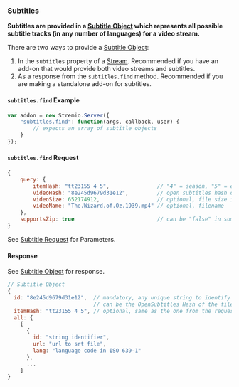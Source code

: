 ### Subtitles

**Subtitles are provided in a [Subtitle Object](subtitle.object.md) which represents all possible subtitle tracks (in any number of languages) for a video stream.**

There are two ways to provide a [Subtitle Object](subtitle.object.md):

1. In the `subtitles` property of a [Stream](/docs/api/stream/stream.response.md). Recommended if you have an add-on that would provide both video streams and subtitles.
2. As a response from the `subtitles.find` method. Recommended if you are making a standalone add-on for subtitles.


#### `subtitles.find` Example

```javascript
var addon = new Stremio.Server({
	"subtitles.find": function(args, callback, user) {
		// expects an array of subtitle objects
	}
});
```

#### `subtitles.find` Request

```javascript
{
    query: {
        itemHash: "tt23155 4 5",               // "4" = season, "5" = episode, usage of this param can vary, see docs
        videoHash: "8e245d9679d31e12",         // open subtitles hash of file
        videoSize: 652174912,                  // optional, file size in bytes
        videoName: "The.Wizard.of.Oz.1939.mp4" // optional, filename
    },
    supportsZip: true                          // can be "false" in some rare cases
}
```

See [Subtitle Request](subtitles.find.md) for Parameters.

#### Response

See [Subtitle Object](subtitle.object.md) for response.

```javascript
// Subtitle Object
{
  id: "8e245d9679d31e12",  // mandatory, any unique string to identify this response
                           // can be the OpenSubtitles Hash of the file
  itemHash: "tt23155 4 5", // optional, same as the one from the request
  all: {
    [
	  {
        id: "string identifier",
        url: "url to srt file",
        lang: "language code in ISO 639-1"
      },
	  ...
    ]
}
```
